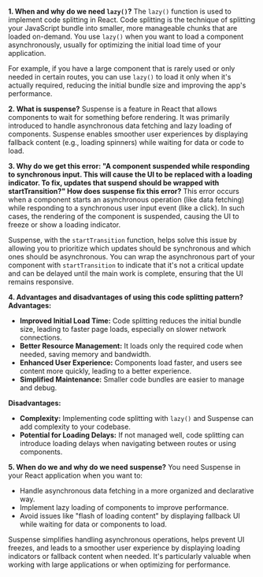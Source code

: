 **1. When and why do we need `lazy()`?**
The `lazy()` function is used to implement code splitting in React. Code splitting is the technique of splitting your JavaScript bundle into smaller, more manageable chunks that are loaded on-demand. You use `lazy()` when you want to load a component asynchronously, usually for optimizing the initial load time of your application.

For example, if you have a large component that is rarely used or only needed in certain routes, you can use `lazy()` to load it only when it's actually required, reducing the initial bundle size and improving the app's performance.

**2. What is suspense?**
Suspense is a feature in React that allows components to wait for something before rendering. It was primarily introduced to handle asynchronous data fetching and lazy loading of components. Suspense enables smoother user experiences by displaying fallback content (e.g., loading spinners) while waiting for data or code to load.

**3. Why do we get this error: "A component suspended while responding to synchronous input. This will cause the UI to be replaced with a loading indicator. To fix, updates that suspend should be wrapped with startTransition?" How does suspense fix this error?**
This error occurs when a component starts an asynchronous operation (like data fetching) while responding to a synchronous user input event (like a click). In such cases, the rendering of the component is suspended, causing the UI to freeze or show a loading indicator.

Suspense, with the `startTransition` function, helps solve this issue by allowing you to prioritize which updates should be synchronous and which ones should be asynchronous. You can wrap the asynchronous part of your component with `startTransition` to indicate that it's not a critical update and can be delayed until the main work is complete, ensuring that the UI remains responsive.

**4. Advantages and disadvantages of using this code splitting pattern?**
**Advantages:**
- **Improved Initial Load Time:** Code splitting reduces the initial bundle size, leading to faster page loads, especially on slower network connections.
- **Better Resource Management:** It loads only the required code when needed, saving memory and bandwidth.
- **Enhanced User Experience:** Components load faster, and users see content more quickly, leading to a better experience.
- **Simplified Maintenance:** Smaller code bundles are easier to manage and debug.

**Disadvantages:**
- **Complexity:** Implementing code splitting with `lazy()` and Suspense can add complexity to your codebase.
- **Potential for Loading Delays:** If not managed well, code splitting can introduce loading delays when navigating between routes or using components.

**5. When do we and why do we need suspense?**
You need Suspense in your React application when you want to:
- Handle asynchronous data fetching in a more organized and declarative way.
- Implement lazy loading of components to improve performance.
- Avoid issues like "flash of loading content" by displaying fallback UI while waiting for data or components to load.

Suspense simplifies handling asynchronous operations, helps prevent UI freezes, and leads to a smoother user experience by displaying loading indicators or fallback content when needed. It's particularly valuable when working with large applications or when optimizing for performance.